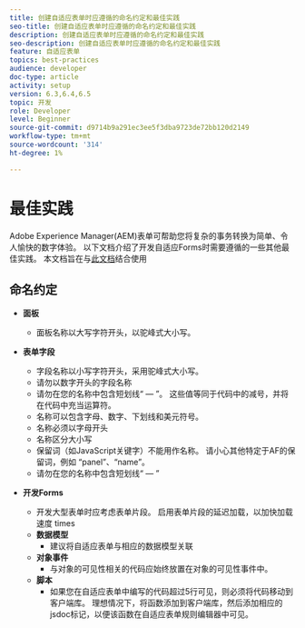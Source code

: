 ```yaml
---
title: 创建自适应表单时应遵循的命名约定和最佳实践
seo-title: 创建自适应表单时应遵循的命名约定和最佳实践
description: 创建自适应表单时应遵循的命名约定和最佳实践
seo-description: 创建自适应表单时应遵循的命名约定和最佳实践
feature: 自适应表单
topics: best-practices
audience: developer
doc-type: article
activity: setup
version: 6.3,6.4,6.5
topic: 开发
role: Developer
level: Beginner
source-git-commit: d9714b9a291ec3ee5f3dba9723de72bb120d2149
workflow-type: tm+mt
source-wordcount: '314'
ht-degree: 1%

---
```


# 最佳实践

Adobe Experience Manager(AEM)表单可帮助您将复杂的事务转换为简单、令人愉快的数字体验。 以下文档介绍了开发自适应Forms时需要遵循的一些其他最佳实践。 本文档旨在与[此文档](https://helpx.adobe.com/experience-manager/6-3/forms/using/adaptive-forms-best-practices.html#Overview)结合使用

## 命名约定

* **面板**
   * 面板名称以大写字符开头，以驼峰式大小写。

* **表单字段**
   * 字段名称以小写字符开头，采用驼峰式大小写。
   * 请勿以数字开头的字段名称
   * 请勿在您的名称中包含短划线“ — ”。 这些值等同于代码中的减号，并将在代码中充当运算符。
   * 名称可以包含字母、数字、下划线和美元符号。
   * 名称必须以字母开头
   * 名称区分大小写
   * 保留词（如JavaScript关键字）不能用作名称。 请小心其他特定于AF的保留词，例如   “panel”、“name”。
   * 请勿在您的名称中包含短划线“ — ”
* **开发Forms**
   * 开发大型表单时应考虑表单片段。 启用表单片段的延迟加载，以加快加载速度   times
   * **数据模型**
      * 建议将自适应表单与相应的数据模型关联
   * **对象事件**
      * 与对象的可见性相关的代码应始终放置在对象的可见性事件中。
   * **脚本**
      * 如果您在自适应表单中编写的代码超过5行可见，则必须将代码移动到客户端库。 理想情况下，将函数添加到客户端库，然后添加相应的jsdoc标记，以便该函数在自适应表单规则编辑器中可见。


